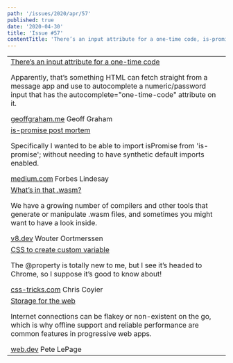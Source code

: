 ```yaml
---
path: '/issues/2020/apr/57'
published: true
date: '2020-04-30'
title: 'Issue #57'
contentTitle: 'There’s an input attribute for a one-time code, is-promise post mortem, CSS to create custom variable and Storage for the web...'
---
```


<center>
	<table align="center" border="0" cellspacing="0" width="100%" height="100%" cellpadding="0">
    <tbody>
				<tr>
					<td>
            <div class="issue__content">
              <a href="https://geoffgraham.me/theres-an-input-attribute-for-a-one-time-code/" target="_blank" rel="noopener noreferrer">
                <span class="issue__content-title">There’s an input attribute for a one-time code</span>
              </a>
							<p class="issue__content-desc">Apparently, that’s something HTML can fetch straight from a message app and use to autocomplete a numeric/password input that has the autocomplete="one-time-code" attribute on it.</p>
							<div class="issue__content-info"><a href="https://geoffgraham.me/theres-an-input-attribute-for-a-one-time-code/" target="_blank" rel="noopener noreferrer">geoffgraham.me</a> <span>Geoff Graham</span></div>
						</div>
					</td>
				</tr>
				<tr>
					<td>
            <div class="issue__content">
              <a href="https://medium.com/@forbeslindesay/is-promise-post-mortem-cab807f18dcc" target="_blank" rel="noopener noreferrer">
                <span class="issue__content-title">is-promise post mortem</span>
              </a>
							<p class="issue__content-desc">Specifically I wanted to be able to import isPromise from 'is-promise'; without needing to have synthetic default imports enabled.</p>
							<div class="issue__content-info"><a href="https://medium.com/@forbeslindesay/is-promise-post-mortem-cab807f18dcc" target="_blank" rel="noopener noreferrer">medium.com</a> <span>Forbes Lindesay</span></div>
						</div>
					</td>
				</tr>
				<tr>
					<td>
            <div class="issue__content">
              <a href="https://v8.dev/blog/wasm-decompile" target="_blank" rel="noopener noreferrer">
                <span class="issue__content-title">What’s in that .wasm?</span>
              </a>
							<p class="issue__content-desc">We have a growing number of compilers and other tools that generate or manipulate .wasm files, and sometimes you might want to have a look inside.</p>
							<div class="issue__content-info"><a href="https://v8.dev/blog/wasm-decompile" target="_blank" rel="noopener noreferrer">v8.dev</a> <span>Wouter Oortmerssen</span></div>
						</div>
					</td>
				</tr>
				<tr>
					<td>
            <div class="issue__content">
              <a href="https://css-tricks.com/property/" target="_blank" rel="noopener noreferrer">
                <span class="issue__content-title">CSS to create custom variable</span>
              </a>
							<p class="issue__content-desc">The @property is totally new to me, but I see it’s headed to Chrome, so I suppose it’s good to know about!</p>
							<div class="issue__content-info"><a href="https://css-tricks.com/property/" target="_blank" rel="noopener noreferrer">css-tricks.com</a> <span>Chris Coyier</span></div>
						</div>
					</td>
				</tr>
				<tr>
					<td>
            <div class="issue__content">
              <a href="https://web.dev/storage-for-the-web/" target="_blank" rel="noopener noreferrer">
                <span class="issue__content-title">Storage for the web</span>
              </a>
							<p class="issue__content-desc">Internet connections can be flakey or non-existent on the go, which is why offline support and reliable performance are common features in progressive web apps.</p>
							<div class="issue__content-info"><a href="https://web.dev/storage-for-the-web/" target="_blank" rel="noopener noreferrer">web.dev</a> <span>Pete LePage</span></div>
						</div>
					</td>
				</tr></tbody>
  </table>
</center>
